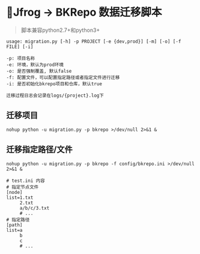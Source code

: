 # Jfrog -> BKRepo 数据迁移脚本

> 脚本兼容python2.7+和python3+

```
usage: migration.py [-h] -p PROJECT [-e {dev,prod}] [-m] [-o] [-f FILE] [-i]

-p: 项目名称
-e: 环境，默认为prod环境
-o: 是否强制覆盖, 默认false
-f: 配置文件，可以配置指定路径或者指定文件进行迁移
-i: 是否初始化bkrepo项目和仓库，默认true

迁移过程日志会记录在logs/{project}.log下
```

## 迁移项目
```
nohup python -u migration.py -p bkrepo >/dev/null 2>&1 &
```

## 迁移指定路径/文件
```
nohup python -u migration.py -p bkrepo -f config/bkrepo.ini >/dev/null 2>&1 &

# test.ini 内容
# 指定节点文件
[node]
list=1.txt
     2.txt
     a/b/c/3.txt
     # ...
# 指定路径
[path]
list=a
     b
     c
     # ...
```
